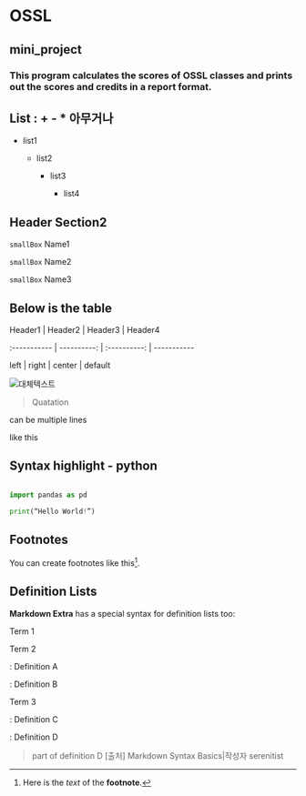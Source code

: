 # OSSL
## mini_project
### This program calculates the scores of OSSL classes and prints out the scores and credits in a report format.


## List : + - * 아무거나



- list1

  - list2

    - list3

      - list4



## Header Section2



`smallBox` Name1

`smallBox` Name2

`smallBox` Name3





## Below is the table

 

Header1 | Header2 | Header3 | Header4

:----------- | ----------: | :----------: | -----------

 left          |      right  |   center |   default   

 

![대체텍스트](이미지주소 "이미지제목")

 

>Quatation

can be multiple lines

like this

 

## Syntax highlight - python



```python

import pandas as pd

print(“Hello World!”)

```



## Footnotes



You can create footnotes like this[^footnote].



  [^footnote]: Here is the *text* of the **footnote**.



## Definition Lists



**Markdown Extra** has a special syntax for definition lists too:



Term 1

Term 2

:   Definition A

:   Definition B



Term 3

:   Definition C

:   Definition D



 > part of definition D
[출처] Markdown Syntax Basics|작성자 serenitist
